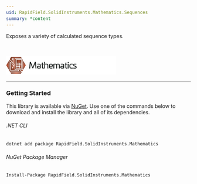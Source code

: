 ```yaml
---
uid: RapidField.SolidInstruments.Mathematics.Sequences
summary: *content
---
```


<!--
Copyright (c) RapidField LLC. Licensed under the MIT License. See LICENSE.txt in the project root for license information.
-->

Exposes a variety of calculated sequence types.

<br />

![Mathematics label](../images/Label.Mathematics.300w.png)
- - -

### Getting Started

This library is available via [NuGet](https://docs.microsoft.com/en-us/nuget/quickstart/install-and-use-a-package-in-visual-studio). Use one of the commands below to download and install the library and all of its dependencies.

###### .NET CLI

```shell
dotnet add package RapidField.SolidInstruments.Mathematics
```

###### NuGet Package Manager

```shell
Install-Package RapidField.SolidInstruments.Mathematics
```
